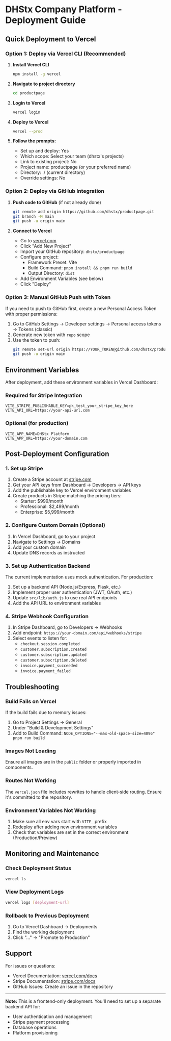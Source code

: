 # DHStx Company Platform - Deployment Guide

## Quick Deployment to Vercel

### Option 1: Deploy via Vercel CLI (Recommended)

1. **Install Vercel CLI**
   ```bash
   npm install -g vercel
   ```

2. **Navigate to project directory**
   ```bash
   cd productpage
   ```

3. **Login to Vercel**
   ```bash
   vercel login
   ```

4. **Deploy to Vercel**
   ```bash
   vercel --prod
   ```

5. **Follow the prompts:**
   - Set up and deploy: Yes
   - Which scope: Select your team (dhstx's projects)
   - Link to existing project: No
   - Project name: productpage (or your preferred name)
   - Directory: ./ (current directory)
   - Override settings: No

### Option 2: Deploy via GitHub Integration

1. **Push code to GitHub** (if not already done)
   ```bash
   git remote add origin https://github.com/dhstx/productpage.git
   git branch -M main
   git push -u origin main
   ```

2. **Connect to Vercel**
   - Go to [vercel.com](https://vercel.com)
   - Click "Add New Project"
   - Import your GitHub repository: `dhstx/productpage`
   - Configure project:
     - Framework Preset: Vite
     - Build Command: `pnpm install && pnpm run build`
     - Output Directory: `dist`
   - Add Environment Variables (see below)
   - Click "Deploy"

### Option 3: Manual GitHub Push with Token

If you need to push to GitHub first, create a new Personal Access Token with proper permissions:

1. Go to GitHub Settings → Developer settings → Personal access tokens → Tokens (classic)
2. Generate new token with `repo` scope
3. Use the token to push:
   ```bash
   git remote set-url origin https://YOUR_TOKEN@github.com/dhstx/productpage.git
   git push -u origin main
   ```

## Environment Variables

After deployment, add these environment variables in Vercel Dashboard:

### Required for Stripe Integration
```
VITE_STRIPE_PUBLISHABLE_KEY=pk_test_your_stripe_key_here
VITE_API_URL=https://your-api-url.com
```

### Optional (for production)
```
VITE_APP_NAME=DHStx Platform
VITE_APP_URL=https://your-domain.com
```

## Post-Deployment Configuration

### 1. Set up Stripe

1. Create a Stripe account at [stripe.com](https://stripe.com)
2. Get your API keys from Dashboard → Developers → API keys
3. Add the publishable key to Vercel environment variables
4. Create products in Stripe matching the pricing tiers:
   - Starter: $999/month
   - Professional: $2,499/month
   - Enterprise: $5,999/month

### 2. Configure Custom Domain (Optional)

1. In Vercel Dashboard, go to your project
2. Navigate to Settings → Domains
3. Add your custom domain
4. Update DNS records as instructed

### 3. Set up Authentication Backend

The current implementation uses mock authentication. For production:

1. Set up a backend API (Node.js/Express, Flask, etc.)
2. Implement proper user authentication (JWT, OAuth, etc.)
3. Update `src/lib/auth.js` to use real API endpoints
4. Add the API URL to environment variables

### 4. Stripe Webhook Configuration

1. In Stripe Dashboard, go to Developers → Webhooks
2. Add endpoint: `https://your-domain.com/api/webhooks/stripe`
3. Select events to listen for:
   - `checkout.session.completed`
   - `customer.subscription.created`
   - `customer.subscription.updated`
   - `customer.subscription.deleted`
   - `invoice.payment_succeeded`
   - `invoice.payment_failed`

## Troubleshooting

### Build Fails on Vercel

If the build fails due to memory issues:
1. Go to Project Settings → General
2. Under "Build & Development Settings"
3. Add to Build Command: `NODE_OPTIONS="--max-old-space-size=4096" pnpm run build`

### Images Not Loading

Ensure all images are in the `public` folder or properly imported in components.

### Routes Not Working

The `vercel.json` file includes rewrites to handle client-side routing. Ensure it's committed to the repository.

### Environment Variables Not Working

1. Make sure all env vars start with `VITE_` prefix
2. Redeploy after adding new environment variables
3. Check that variables are set in the correct environment (Production/Preview)

## Monitoring and Maintenance

### Check Deployment Status
```bash
vercel ls
```

### View Deployment Logs
```bash
vercel logs [deployment-url]
```

### Rollback to Previous Deployment
1. Go to Vercel Dashboard → Deployments
2. Find the working deployment
3. Click "..." → "Promote to Production"

## Support

For issues or questions:
- Vercel Documentation: [vercel.com/docs](https://vercel.com/docs)
- Stripe Documentation: [stripe.com/docs](https://stripe.com/docs)
- GitHub Issues: Create an issue in the repository

---

**Note:** This is a frontend-only deployment. You'll need to set up a separate backend API for:
- User authentication and management
- Stripe payment processing
- Database operations
- Platform provisioning
